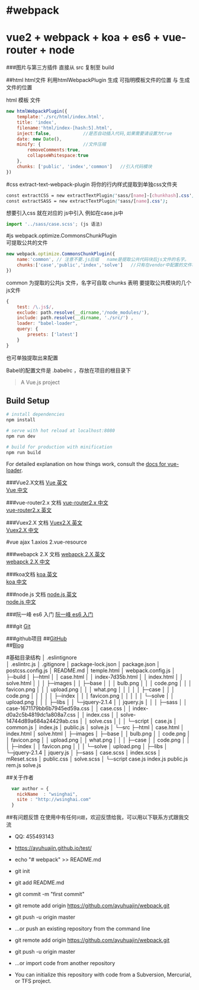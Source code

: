 #webpack 
=================

# vue2 + webpack + koa + es6 + vue-router + node

###图片与第三方插件 直接从 src 复制至 build  

##html
html文件 利用htmlWebpackPlugin 生成
可指明模板文件的位置 与 生成文件的位置

html 模板 文件
```js
new htmlWebpackPlugin({
    template:'./src/html/index.html', 
    title: 'index',
    filename:'html/index-[hash:5].html',
    inject:false,            //是否自动插入代码,如果需要请设置为true
    date: new Date(),
    minify: {                //文件压缩
        removeComments:true,
        collapseWhitespace:true
    },
    chunks: ['public', 'index','common']   //引入代码模块  
})
```


#css
extract-text-webpack-plugin
将你的行内样式提取到单独css文件夹

```css
const extractCSS = new extractTextPlugin('sass/[name]-[chunkhash].css');
const extractSASS = new extractTextPlugin('sass/[name].css');

```
想要引入css 就在对应的 js中引入
例如在case.js中
```js
import '../sass/case.scss'; (js 语法)
```

#js
webpack.optimize.CommonsChunkPlugin   
可提取公共的文件

```js
new webpack.optimize.CommonsChunkPlugin({
    name:'common', // 注意不要.js后缀   name是提取公共代码块后js文件的名字。
    chunks:['case','public','index','solve']   //只有在vendor中配置的文件才会提取公共代码块至manifest的js文件中
})
```

common 为提取的公共js 文件，名字可自取
chunks 表明 要提取公共模块的几个js文件


```js
{ 
    test: /\.js$/,
    exclude: path.resolve(__dirname,'/node_modules/'), 
    include: path.resolve(__dirname, './src/') ,
    loader: "babel-loader",
    query: {
        presets: ['latest']
    }
}
```

也可单独提取出来配置

Babel的配置文件是 .babelrc ，存放在项目的根目录下


> A Vue.js project

## Build Setup

``` bash
# install dependencies
npm install

# serve with hot reload at localhost:8080
npm run dev

# build for production with minification
npm run build
```

For detailed explanation on how things work, consult the [docs for vue-loader](http://vuejs.github.io/vue-loader).


###Vue2.X文档
[Vue 英文](https://vuejs.org/v2/guide/index.html)  
[Vue 中文](https://cn.vuejs.org/v2/guide/index.html)  

###vue-router2.x 文档
[vue-router2.x 中文](https://router.vuejs.org/zh-cn/index.html)   
[vue-router2.x 英文](https://router.vuejs.org/en/)               

###Vuex2.X 文档
[Vuex2.X 英文](https://vuex.vuejs.org/en/)  
[Vuex2.X 中文](https://vuex.vuejs.org/zh-cn/)

#vue  ajax   1.axios   2.vue-resource
 
###webapck 2.X 文档
[webapck 2.X 英文](https://webpack.js.org/)  
[webapck 2.X 中文](https://doc.webpack-china.org/)  

###koa文档
[koa 英文](http://koajs.com/)        
[koa 中文](http://koa.bootcss.com/) 

###node.js 文档
[node.js 英文](https://nodejs.org/en/docs/)  
[node.js 中文](http://nodejs.cn/)

###阮一峰 es6 入门
[阮一峰 es6 入门](http://es6.ruanyifeng.com/)

###git
[Git](https://github.com/git)



###github项目
##[GitHub](https://github.com/ayuhuajin)  
##[Blog](http:wsinghai.com)

#基础目录结构
│  .eslintignore    
│  .eslintrc.js
│  .gitignore
│  package-lock.json
│  package.json
│  postcss.config.js
│  README.md
│  temple.html
│  webpack.config.js
│
├─build
│  ├─html
│  │      case.html
│  │      index-7d35b.html
│  │      index.html
│  │      solve.html
│  │
│  ├─images
│  │  ├─base
│  │  │      bulb.png
│  │  │      code.png
│  │  │      favicon.png
│  │  │      upload.png
│  │  │      what.png
│  │  │
│  │  ├─case
│  │  │      code.png
│  │  │
│  │  ├─index
│  │  │      favicon.png
│  │  │
│  │  └─solve
│  │          upload.png
│  │
│  ├─libs
│  │  └─jquery-2.1.4
│  │          jquery.js
│  │
│  ├─sass
│  │      case-1671179bb6b7945ed59a.css
│  │      case.css
│  │      index-d0a2c5b4819dc1a808a7.css
│  │      index.css
│  │      solve-14744d89a684a24429ab.css
│  │      solve.css
│  │
│  └─script
│          case.js
│          common.js
│          index.js
│          public.js
│          solve.js
│
└─src
    ├─html
    │      case.html
    │      index.html
    │      solve.html
    │
    ├─images
    │  ├─base
    │  │      bulb.png
    │  │      code.png
    │  │      favicon.png
    │  │      upload.png
    │  │      what.png
    │  │
    │  ├─case
    │  │      code.png
    │  │
    │  ├─index
    │  │      favicon.png
    │  │
    │  └─solve
    │          upload.png
    │
    ├─libs
    │  └─jquery-2.1.4
    │          jquery.js
    │
    ├─sass
    │      case.scss
    │      index.scss
    │      mReset.scss
    │      public.css
    │      solve.scss
    │
    └─script
            case.js
            index.js
            public.js
            rem.js
            solve.js

##关于作者

```js
  var author = {
    nickName  : "wsinghai",
    site : "http://wsinghai.com"
  }
```

##有问题反馈
在使用中有任何`问题`，欢迎反馈给我，可以用以下联系方式跟我交流

* QQ: 455493143
* https://ayuhuajin.github.io/test/


* echo "# webpack" >> README.md
* git init 
* git add README.md
* git commit -m "first commit"
* git remote add origin https://github.com/ayuhuajin/webpack.git
* git push -u origin master
* …or push an existing repository from the command line

* git remote add origin https://github.com/ayuhuajin/webpack.git
* git push -u origin master
* …or import code from another repository
* You can initialize this repository with code from a Subversion, Mercurial, or TFS project.